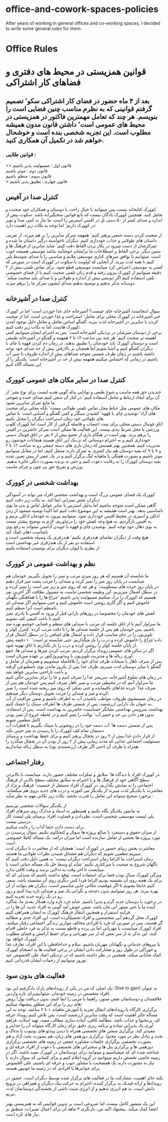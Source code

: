 # office-and-cowork-spaces-policies
After years of working in general offices and co-working spaces, I decided to write some general rules for them. 


<H1>Office Rules</H1>
<h1>قوانین همزیستی در محیط های دفتری و فضاهای کار اشتراکی</h1>



<h2>
بعد از ۴ ماه حضور در فضای کار اشتراکی سکو٬ تصمیم گرفتم قوانینی که به نظرم مناسب چنین فضایی است را بنویسم. هر چند که تعامل مهمترین فاکتور در همزیستی در محیط های عمومی است٬ داشتن قانون مدون همیشه مطلوب است. این تجربه شخصی بنده است و خوشحال خواهم شد در تکمیل آن همکاری کنید.
</h2>

<h3>
قوانین طلایی :
</h3>
<>
قانون اول : مسیولیت پذیر باشیم
<br/>
قانون دوم : موثر باشیم
<br/>
قانون سوم : منظم باشیم
<br/>>
قانون چهارم : تطبیق پذیر باشیم

</p>

<h2>کنترل صدا در آفیس</h2>
<p>
کوورک کتابخانه نیست پس میتوانید با خیال راحت با دوستان و همکاران خود صحبت و تعامل کنید. همچنین کوورک پادگان نیست که تابع قوانین سختگیرانه باشد. سکوت بیش از اندازه و صدای کمتر از ۵۰ دسی بل در آفیس استرس زا است. ما نیاز به کمی صدا و نویز در کوورک داریم٬ اما توجه به نکات زیر اهمیت دارد:
</p>
<p>
از صحبت کردن دسته جمعی ‍پرهیز کنیم٬ همهمه تمرکز سایرین را بر هم میزند. 
از تعریف داستان های طولانی و جذاب خودداری کنیم. دیگران ناخواسته درگیر داستان ما شده و تمرکزشان از دست میرود
در بکار بردن الفاظ دقت کنیم٬ شاید سایرین از فرهنگ ها و سنین دیگر، برخی الفاظ و اصطلاحات ما برایشان خوشآیند نباشد
موسیقی همیشه خوب است.  میتوانیم با توافق میزهای کناری موسیقی ملایم و مناسبی را با صدای متوسط پلی کنیم تا همه لذت ببرند. از آنجایی که اولویت با سکوت در کوورک است در صورتی که کسی به موسیقی اعتراض کرد میبایست موسیقی قطع شود.
برای تماس تلفنی بیش از ۲ دقیقه میتوانیم از کوورک بیرون رفته و قدم زنان تلفنی صحبت کنیم یا از فضای خصوصی تلفن استفاده کنیم
اگر دوستی بیش از اندازه و طولانی و با صدای بلند صحبت میکند٬‌ دوستانه تذکر بدهیم و توضیح بدهیم صدای ایشون تمرکز ما را برهم میزند
</p>

<h2>
کنترل صدا در آشپزخانه</h2>
<p>
سوال اینجاست: آشپزخانه جای چیست؟ آشپزخانه جای غذا خوردن است٬ اما در کوورک خیر.آشپزخانه در کوورک محلی برای تعامل٬ استراحت و غذا خوردن است. لذا از صحبت کردن با سایرین در آشپزخانه لذت ببرید. گفتگو اساس تعامل و تعامل دلیل بوجود آمدن کوورک هاست.  اما به نکات زیر دقت کنیم:
<br/>
برخی از دوستان میزشان در نزدیکی آشپزخانه است٬ پس به احترام ایشان میتوانیم کمی آهسته تر صحبت کنیم٬ هر چند بین ساعت ۱۲ تا ۲ همهمه و گفتگو در آشپزخانه طبیعی است و دوستان کوورک باید خودشان را تطبیق بدهند.
در زمان دم کردن قهوه یا چای با دیگران گفتگو کنیم و آشنا شویم اما همچنان بر بالارفتن بیش از حد صدای خود توجه داشته باشیم
در زمان ظرف شستن متوجه صداهای بیش از اندازه ظروف یا شیر آب باشیم
در زمانی که احساس میکنیم همهمه بیش از حد در آشپزخانه است٬ یکدیگر را از این مساله آگاه کنیم
</p>

<h2>
کنترل صدا در سایر مکان های عمومی کوورک
</h2>
<p>
خندیدن حق همه ماست و شوخ طبعی و توانایی بذله گویی هدیه ایست برای نوع بشر٬ از آن برای ایجاد ارتباط و تعامل استفاده کنیم٬ در کنار آن سعی کنیم صدای خنده و شوخی ما مانع تمرکز سایرین نشود.<br/>
مکان های عمومی مثل حیاط محل تماس تلفنی طولانی نیست٬ بلکه محلی برای صحبت های آزاد٬ نوشیدن چای یا قهوه٬ کشیدن سیگار و کمی گفتگو و آشنایی است. با تماس های طولانی خود زمان استراحت دیگران را مختل نکنیم.<br/>
اتاق فوتبال دستی محلی برای تمدد اعصاب و فاصله گرفتن از کار است اما کوورک کلوپ ورزشی یا محل شرط بندی نیست. این فعالیت ها ممکن است تمرکز حاضرین در آفیس را برهم بزند. بهتر است در هنگام بازی از تجمع بیش از ۴ نفر در اتاق فوتبال دستی خودداری کنیم و به احترام دوستانی که نزدیک این اتاق هستند هیجانات خودمون رو مدیریت کنیم. همچنین بهتر هستش که زمان بازی های دسته جمعی رو به ساعت ۱۲ تا ۲ و ۷ تا ۹ که بقیه دوستان هم نیاز کمتری به تمرکز دارند منتقل کنیم. اما در مقابل میتوانیم موثر باشیم و بصورت هفتگی یا ماهیانه لیگ برگزار کنیم و در یک عصر از پیش تعیین شده بقیه دوستان کوورک را به رقابت دعوت کنیم و حتی به برنده بصورت دنگی جایزه بدهیم، ورزش و تفریح حق بی چون و چرای ماست. 
</p>


<h2>
بهداشت شخصی در کوورک</h2>
<p>
کوورک یک فضای عمومی بزرگ است و بهداشت شخصی افراد می تواند در آسودگی دیگران نقش بسزایی ایفا کند. به نکات زیر دقت کنیم:
<br/>
گاهی ممکن است متوجه نباشیم اما بدلیل استرس یا سایر عوامل لباس و بدن ما بوی نامناسبی بدهد. بهتر است همیشه به این موضوع دقت کنیم اما اکیدا توصیه میشود از زدن ادکلن و اسپری در محیط آفیس خودداری شود. میتوانیم بیرون به خودمان ادکلن بزنیم و به آفیس بازگردیم.
به هیچ وجه کفش خود را درنیاوریم. لازم به توضیح بیشتر نیست.
<br/>
به بوی دهان خود توجه کنیم٬ نوشیدن چای و قهوه یا جویدن آدامس میتواند به رفع بوی نامناسب دهان کمک کند
<br/>
هیچ وقت از دیگران تقاضای هندزفری نکنیم٬ هندزفری یک وسیله شخصی است و استفاده دو نفر از یک هندزفری غیر بهداشتی است.
<br/>
از بطری یا لیوان دیگران برای نوشیدن استفاده نکنیم
</p>


<h2>
نظم و بهداشت عمومی در کوورک</h2>
<p>
ما شایسته آن هستیم که هر روز میزی مرتب و تمیز را تحویل بگیریم. خودمان هم میبایست در پایان روز میز را تمیز کرده و صندلی را مرتب پشت میز قرار دهیم.
<br/>
در پایان روز خرده های بیسکوییت٬ و هر چه که روی میز  و زیر میز است را تمیز کرده و در سطل آشغال میریزیم. این وظیفه شخصی ماست نه مسیول نظافت
اگر آخرین نفر هستیم که کوورک را ترک میکنیم مسیولیت پذیر باشیم ٬چراغ ها را با هماهنگی نگهبان خاموش کنیم و اگر گازی روشن است خاموش کنیم و حتی میتوانیم اگر صندلی ای نامنظم است آنرا منظم کنیم.
<br/>
کفش های خودمان را مخصوصا در روزهای بارانی قبل از ورود به آفیس با پادری تمیز کنیم تا باعث کثیفی کف نشویم
<br/>
ما سزاوار آنیم تا از اتاق جلسه ای مرتب با صندلی های منظم و فضایی خوشبو بهره مند باشیم. پس خودمان هم پس از جلسه صندلی ها را با دقت مرتب کرده٬ کنترل کولر و تلویزیون را در جای مناسب قرار داده و آشغال های اضافی را در سطل آشغال قرار داده٬‌چراغ را خاموش کرده و درب را باز میگذاریم. حتی شایسته تر است٬ ۱۰ دقیقه پیش از پایان جلسه کولر را روشن کرده و درب را باز بگذاریم تا اتاق تهویه شود.
<br/>
اگر در سالن های عمومی رویداد برگزار کردیم، مرتب کردن میزها و صندلی ها، جمع آوری زباله ها و مدیریت تلویزیون یا ویدئوپروژکتور بر عهده میزبان است.
<br/>
پس از صرف ناهار یا صبحانه ظرف غذای خود را بلافاصله میشوییم و همزمان از تعامل و گفتگو با سایر دوستان لذت میبریم. ظرف غذا پس از یکروز ماندن بوی نامطبوعی گرفته و باعث ناراحتی سایرین خواهد شد.
<br/>
در زمان های شلوغ آشپزخانه، سریعتر غذا را صرف کنیم و جا را برای سایرین خالی کنیم.
<br/>
ما سزاوار آنیم که در محیطی مرتب و تمیز ناهار صرف کنیم پس خودمان هم پس از صرف غذا٬ خرده غذاهای باقیمانده و حتی نمکی که روی میز ریخته شده است را تمیز کرده و میز و صندلی را مرتب تحویل دوستان دیگر میدهیم.
<br/>
در زمان شستشوی ظروف، مواظب پاشیدن آب به اطراف باشیم و ضمن مراقبت از آب به عنوان یک دارایی ارزشمند، پس از شستن ظرف ها اطراف سینک را خشک کنیم.
<br/>
بهداشت سرویس بهداشتی نشانگر حساسیت حاضرین به بهداشت است. پس از استفاده، بدون هدر دادن بی حد و حصر آب٬ توالت را تمیز کنیم و در لحظه خروج از تمیز بودن کامل مطمین شویم
<br/>
پس از شستن دست ها٬ آب دست خود را در روشویی یا سینک بگیریم تا قطرات آب دستمان تمام کف کوورک را تا رسیدن به میز خیس نکند
<br/>
از قرار دادن غذا بیش از ۲ روز در یخچال پرهیز کنیم و برای حفظ بهداشت و برمبنای مسئولیت اجتماعی غذایی که مدت زمانی بیش از ۲ روز از بودن آن در یخچال میگذرد را همراه با ظرف آن (حتی اگر ظرف ارزشمندی بود) به سطل زباله میاندازیم.
</p>


<h2>رفتار اجتماعی</h2>
<p>
در کوورک افراد با دیدگاه ها٬ سلایق و تفکرات مختلف حضور دارند. میبایست با بالابردن سطح آگاهی خود از فرهنگ ها و با احترام به سلایق مختلف سطح بالایی از فرهنگ اجتماعی را به نمایش بگذاریم. در کوورک افراد مستقل از جنسیت٬ فرهنگ و نژاد از معاشرت با یکدیگر لذت میبرند٬‌از یکدیگر می آموزند و درب های جدید بروی هم میگشاند. برخورد صحیح میتواند این تعامل را قدرت بخشد. نکات زیر نکاتی مهم به نظر میآید :
<br/>

از یکدیگر سوالات شخصی نپرسیم<br/>
به مانیتور یکدیگر نگاه نکنیم و همینطور به اسناد و مدارک روی میزهای افراد<br/>
پلی لیست موسیقی شخصی است، نظردادن و قضاوت افراد برمبنای پلی لیست کار درستی نیست.<br/>
برای دست دادن حتما آداب را رعایت میکنیم.<br/>
از میزان حقوق و دستمزد یا مبالغ پروژه ها سوال و کنجکاوی نکنیم. سوال پرسیدن در مورد پروژه ها بخشی از تعامل سازنده است اما میزان درآمد، یک مساله کاملا خصوصی است.<br/>
معاشرت بخش زیبای حضور در کوورک است٬ همچنان که از معاشرت با دیگران لذت میبریم مطمین شویم که دیگران هم مشتاق شنیدن نظرات طولانی ما هستند.
<br/>
زمان استراحت ما الزاما زمان استراحت دیگران نیست٬ به همین دلیل دقت کنیم که ناگهان شروع به صحبت با میزکناری نکنیم٬ شاید او وسط حل یک مساله حیاتی است یا میبایست تا آخر وقت به ددلاین برسد و وقت کافی ندارد.<br/>
ویژگی کوورک سیال بودن فضا برای استفاده است، توقع نداشته باشیم که صندلی ای که برای یک هفته روی آن نشسته بودیم الزاما فردا کس دیگری روی آن ننشسته باشد. سعی کنیم جابجا بشویم تا اگر موقعیت مکانی جایی مناسبتر است، دیگران هم بتوانند از آن بهره ببرند. هر روز میتوانیم بدون دغدغه و نگرانی یک میز و صندلی تازه پیدا کنیم و روز رو در یک زاویه جدید تجربه کنیم.
<br/>
در برخورد با دوستان جدید گرم و پذیرا باشیم. شاید فرد تازه وارد همکار بعدی ما، شاگرد آینده  ما یا حتی منتور آتی مان باشد. ضمن خوش آمد گویی به افراد جدید، آن ها را در فرآیند استقرار و همچنین انتقال فرهنگ کوورک به ایشان همراهی کنیم.
<br/>
کوورک محل گردهم آیی متخصصین و افراد تحصیلکرده است. این افراد جدی و مطالبه گر هستند، پس در صورتی که فرد یا افرادی مخالف موازین زندگی اجتماعی رفتار میکنند، افراد کوورک میبایست با مهربانی اما بی پرده و قاطع نسبت به تذکر به فرد خاطی اقدام کنند. این تذکر نه از سر بغض که از سر مهربانی و برای حفظ آرامش و فضای مطلوب کوورک خواهد بود.
<br/>
با نیروهای خدماتی و نگهبانان مهربان باشیم. سلام و خداحافظی با این افراد، تعارف غذا و خوراکی در طول روز و مشارکت دادن ایشان در برخی فعالیت ها به انسجام کوورک کمک شایانی میکند. همچنین در نظر داشته باشیم که در نزدیکی اعیاد علی الخصوص عید نوروز میتوانیم از زحمات ایشان قدردانی کنیم‌. 
</p>

<h2>
فعالیت های بدون سود</h2>
<p>
یک اصلی که من در یکی از رویدادهای پارک یادگرفتم این بود: Give to gain! به عنوان افراد متخصص در زمینه خودمان، میتوانیم‌برای تازه واردین، 
<br/>
علاقمندان و دوستانمان نقش منتور، راهنما یا مربی را ایفا کنیم، بدون دریافت پول! روش های زیر را برای این منظور پیشنهاد میکنیم:
<br/>
برگزاری کارگاه یا رویدادهای انتقال تجربه یا آموزش ماهیانه ۱ تا ۲ ساعته. توجه به این مساله حائز اهمیت است که وقت سایرین ارزشمند است، پس تلاش کنیم رویداد حرفه ای، پرمحتوا و جذاب باشد. مطالعه کافی، آماده سازی مطالب مفید، تهیه اسلاید، فراهم آوری یک پذیرایی ساده و برنامه ریزی دقیق برای زمان کارگاه میتواند آن را جذابتر و مفیدتر کند.
برگزاری سشن های تخصصی همراه با دیدن ویدئو های یوتیوب یا تدتاک و بحث و تبادل نظر در مورد محتوا.
برگزاری دورهمی های زبان، هم بصورت بحث آزاد و هم بصورت تخصصی
برگزاری جلسات مشاوره جمعی در زمینه های تخصصی
برگزاری دورهمی ها و برگزاری پنل ها و سخنرانی های تخصصی با دعوت از افراد حرفه ای و شناخته شده ای که میشناسیم و میتوانند برای دوستانمان در کوورک مفید باشند. 
اگر در زمینه خاصی تخصص داریم میتوانیم در گروه اعلام کنیم و برای کسانی که سوال دارند یا نیاز به مشورت دارند یک همصحبت یا مشاور خوب و حرفه ای باشیم، علی الخصوص برای جوانترها یا افرادی که در زمینه ما جونیور هستند.
</p>

نکته حائز اهمیت، مشارکت ما در فعالیت های برگزار شده توسط دیگران است. حضور در رویدادها و ارائه فیدبک به برگزار کننده، احترام به حرکت نیک‌ دیگران و همراهی در ترویج دانش است. به هم انرژی بدهیم و از انرژی مثبت ناشی از بخشندگی دوستانمان لذت ببریم. 


این یک منشور کامل نیست، اما شروعی است بر تدوین قوانینی که به همزیستی بهتر اعضا کمک میکند. 
پیشنهاد اکید من، بازنگری ۳ ماهه آن برای اعمال تغییرات، منطبق بر نیاز های تازه است.






